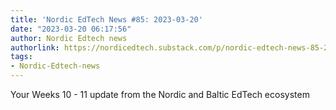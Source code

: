 ```yaml
---
title: 'Nordic EdTech News #85: 2023-03-20'
date: "2023-03-20 06:17:56"
author: Nordic Edtech news
authorlink: https://nordicedtech.substack.com/p/nordic-edtech-news-85-2023-03-20
tags:
- Nordic-Edtech-news
---
```

Your Weeks 10 - 11 update from the Nordic and Baltic EdTech ecosystem
